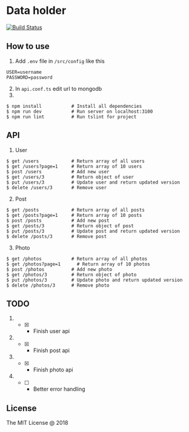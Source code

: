 # Data holder
[![Build Status](https://travis-ci.org/ODudek/restApi-placeholder.svg?branch=master)](https://travis-ci.org/ODudek/restApi-placeholder)

## How to use
1. Add `.env` file in `/src/config` like this
```
USER=username
PASSWORD=password
```
2. In `api.conf.ts` edit url to mongodb
3.
```
$ npm install			# Install all dependencies
$ npm run dev			# Run server on localhost:3100
$ npm run lint			# Run tslint for project
```

## API
1. User
```
$ get /users			# Return array of all users
$ get /users?page=1		# Return array of 10 users
$ post /users			# Add new user
$ get /users/3			# Return object of user
$ put /users/3			# Update user and return updated version
$ delete /users/3		# Remove user
```

2. Post
```
$ get /posts			# Return array of all posts
$ get /posts?page=1		# Return array of 10 posts
$ post /posts			# Add new post
$ get /posts/3			# Return object of post
$ put /posts/3			# Update post and return updated version
$ delete /posts/3		# Remove post
```

3. Photo
```
$ get /photos			# Return array of all photos
$ get /photos?page=1	  # Return array of 10 photos
$ post /photos			# Add new photo
$ get /photos/3			# Return object of photo
$ put /photos/3			# Update photo and return updated version
$ delete /photos/3		# Remove photo
```

## TODO

1. - [x] - Finish user api
2. - [x] - Finish post api
3. - [x] - Finish photo api
4. - [ ] - Better error handling


## License 

The MIT License @ 2018
